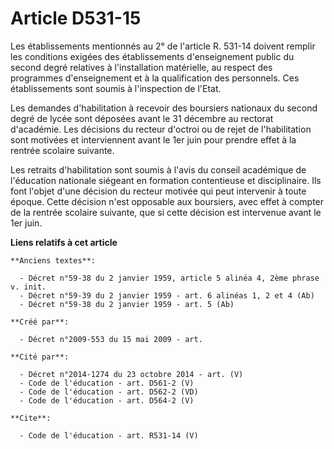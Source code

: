 # Article D531-15

Les établissements mentionnés au 2° de l'article R. 531-14 doivent remplir les conditions exigées des établissements
d'enseignement public du second degré relatives à l'installation matérielle, au respect des programmes d'enseignement et à la
qualification des personnels. Ces établissements sont soumis à l'inspection de l'Etat. 

Les demandes d'habilitation à recevoir des boursiers nationaux du second degré de lycée sont déposées avant le 31 décembre au
rectorat d'académie. Les décisions du recteur d'octroi ou de rejet de l'habilitation sont motivées et interviennent avant le
1er juin pour prendre effet à la rentrée scolaire suivante. 

Les retraits d'habilitation sont soumis à l'avis du conseil académique de l'éducation nationale siégeant en formation
contentieuse et disciplinaire. Ils font l'objet d'une décision du recteur motivée qui peut intervenir à toute époque. Cette
décision n'est opposable aux boursiers, avec effet à compter de la rentrée scolaire suivante, que si cette décision est
intervenue avant le 1er juin.

**Liens relatifs à cet article**

	**Anciens textes**:

	  - Décret n°59-38 du 2 janvier 1959, article 5 alinéa 4, 2ème phrase v. init.
	  - Décret n°59-39 du 2 janvier 1959 - art. 6 alinéas 1, 2 et 4 (Ab)
	  - Décret n°59-38 du 2 janvier 1959 - art. 5 (Ab)

	**Créé par**:

	  - Décret n°2009-553 du 15 mai 2009 - art.

	**Cité par**:

	  - Décret n°2014-1274 du 23 octobre 2014 - art. (V)
	  - Code de l'éducation - art. D561-2 (V)
	  - Code de l'éducation - art. D562-2 (VD)
	  - Code de l'éducation - art. D564-2 (V)

	**Cite**:

	  - Code de l'éducation - art. R531-14 (V)
